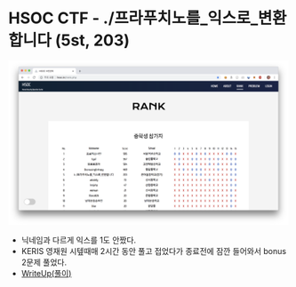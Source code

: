 # HSOC CTF - ./프라푸치노를_익스로_변환합니다 (5st, 203)
![scoreboard](./assets/scoreboard.png)

- 닉네임과 다르게 익스를 1도 안짰다.
- KERIS 영재원 시텦때매 2시간 동안 풀고 접었다가 종료전에 잠깐 들어와서 bonus 2문제 풀었다.
- [WriteUp(풀이)](./writeup.pdf)
